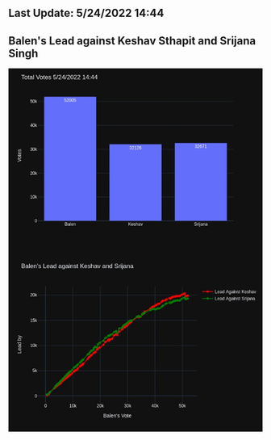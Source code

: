 ## Last Update: 5/24/2022 14:44

## Balen's Lead against Keshav Sthapit and Srijana Singh
![ScreenShot](final.jpg)

